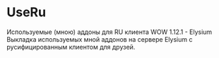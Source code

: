 # UseRu
Используемые (мною) аддоны для RU клиента WOW 1.12.1 -  Elysium
Выкладка используемых мной аддонов на сервере Elysium с русифицированным клиентом для друзей.
